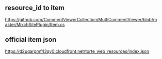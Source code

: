 ## resource_id to item

https://github.com/CommentViewerCollection/MultiCommentViewer/blob/master/MixchSitePlugin/Item.cs


## official item json

https://d2uqarpmf42qy0.cloudfront.net/torte_web_resources/index.json